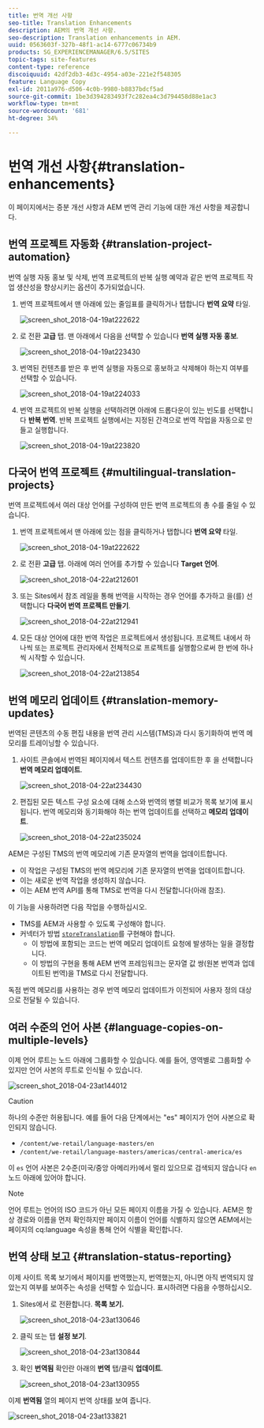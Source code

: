 ```yaml
---
title: 번역 개선 사항
seo-title: Translation Enhancements
description: AEM의 번역 개선 사항.
seo-description: Translation enhancements in AEM.
uuid: 0563603f-327b-48f1-ac14-6777c06734b9
products: SG_EXPERIENCEMANAGER/6.5/SITES
topic-tags: site-features
content-type: reference
discoiquuid: 42df2db3-4d3c-4954-a03e-221e2f548305
feature: Language Copy
exl-id: 2011a976-d506-4c0b-9980-b8837bdcf5ad
source-git-commit: 1be3d394283493f7c282ea4c3d794458d88e1ac3
workflow-type: tm+mt
source-wordcount: '681'
ht-degree: 34%

---
```


# 번역 개선 사항{#translation-enhancements}

이 페이지에서는 증분 개선 사항과 AEM 번역 관리 기능에 대한 개선 사항을 제공합니다.

## 번역 프로젝트 자동화 {#translation-project-automation}

번역 실행 자동 홍보 및 삭제, 번역 프로젝트의 반복 실행 예약과 같은 번역 프로젝트 작업 생산성을 향상시키는 옵션이 추가되었습니다.

1. 번역 프로젝트에서 맨 아래에 있는 줄임표를 클릭하거나 탭합니다 **번역 요약** 타일.

   ![screen_shot_2018-04-19at222622](assets/screen_shot_2018-04-19at222622.jpg)

1. 로 전환 **고급** 탭. 맨 아래에서 다음을 선택할 수 있습니다 **번역 실행 자동 홍보**.

   ![screen_shot_2018-04-19at223430](assets/screen_shot_2018-04-19at223430.jpg)

1. 번역된 컨텐츠를 받은 후 번역 실행을 자동으로 홍보하고 삭제해야 하는지 여부를 선택할 수 있습니다.

   ![screen_shot_2018-04-19at224033](assets/screen_shot_2018-04-19at224033.jpg)

1. 번역 프로젝트의 반복 실행을 선택하려면 아래에 드롭다운이 있는 빈도를 선택합니다 **반복 번역**. 반복 프로젝트 실행에서는 지정된 간격으로 번역 작업을 자동으로 만들고 실행합니다.

   ![screen_shot_2018-04-19at223820](assets/screen_shot_2018-04-19at223820.jpg)

## 다국어 번역 프로젝트 {#multilingual-translation-projects}

번역 프로젝트에서 여러 대상 언어를 구성하여 만든 번역 프로젝트의 총 수를 줄일 수 있습니다.

1. 번역 프로젝트에서 맨 아래에 있는 점을 클릭하거나 탭합니다 **번역 요약** 타일.

   ![screen_shot_2018-04-19at222622](assets/screen_shot_2018-04-19at222622.jpg)

1. 로 전환 **고급** 탭. 아래에 여러 언어를 추가할 수 있습니다 **Target 언어**.

   ![screen_shot_2018-04-22at212601](assets/screen_shot_2018-04-22at212601.jpg)

1. 또는 Sites에서 참조 레일을 통해 번역을 시작하는 경우 언어를 추가하고 을(를) 선택합니다 **다국어 번역 프로젝트 만들기**.

   ![screen_shot_2018-04-22at212941](assets/screen_shot_2018-04-22at212941.jpg)

1. 모든 대상 언어에 대한 번역 작업은 프로젝트에서 생성됩니다. 프로젝트 내에서 하나씩 또는 프로젝트 관리자에서 전체적으로 프로젝트를 실행함으로써 한 번에 하나씩 시작할 수 있습니다.

   ![screen_shot_2018-04-22at213854](assets/screen_shot_2018-04-22at213854.jpg)

## 번역 메모리 업데이트 {#translation-memory-updates}

번역된 콘텐츠의 수동 편집 내용을 번역 관리 시스템(TMS)과 다시 동기화하여 번역 메모리를 트레이닝할 수 있습니다.

1. 사이트 콘솔에서 번역된 페이지에서 텍스트 컨텐츠를 업데이트한 후 을 선택합니다 **번역 메모리 업데이트**.

   ![screen_shot_2018-04-22at234430](assets/screen_shot_2018-04-22at234430.jpg)

1. 편집된 모든 텍스트 구성 요소에 대해 소스와 번역의 병렬 비교가 목록 보기에 표시됩니다. 번역 메모리와 동기화해야 하는 번역 업데이트를 선택하고 **메모리 업데이트**.

   ![screen_shot_2018-04-22at235024](assets/screen_shot_2018-04-22at235024.jpg)

AEM은 구성된 TMS의 번역 메모리에 기존 문자열의 번역을 업데이트합니다.

* 이 작업은 구성된 TMS의 번역 메모리에 기존 문자열의 번역을 업데이트합니다.
* 이는 새로운 번역 작업을 생성하지 않습니다.
* 이는 AEM 번역 API를 통해 TMS로 번역을 다시 전달합니다(아래 참조).

이 기능을 사용하려면 다음 작업을 수행하십시오.

* TMS를 AEM과 사용할 수 있도록 구성해야 합니다.
* 커넥터가 방법 [`storeTranslation`](https://developer.adobe.com/experience-manager/reference-materials/cloud-service/javadoc/com/adobe/granite/translation/api/TranslationService.html)를 구현해야 합니다.
   * 이 방법에 포함되는 코드는 번역 메모리 업데이트 요청에 발생하는 일을 결정합니다.
   * 이 방법의 구현을 통해 AEM 번역 프레임워크는 문자열 값 쌍(원본 번역과 업데이트된 번역)을 TMS로 다시 전달합니다.

독점 번역 메모리를 사용하는 경우 번역 메모리 업데이트가 이전되어 사용자 정의 대상으로 전달될 수 있습니다.

## 여러 수준의 언어 사본 {#language-copies-on-multiple-levels}

이제 언어 루트는 노드 아래에 그룹화할 수 있습니다. 예를 들어, 영역별로 그룹화할 수 있지만 언어 사본의 루트로 인식될 수 있습니다.

![screen_shot_2018-04-23at144012](assets/screen_shot_2018-04-23at144012.jpg)

>[!CAUTION]
>
>하나의 수준만 허용됩니다. 예를 들어 다음 단계에서는 &quot;es&quot; 페이지가 언어 사본으로 확인되지 않습니다.
>
>* `/content/we-retail/language-masters/en`
>* `/content/we-retail/language-masters/americas/central-america/es`
>
>이 `es` 언어 사본은 2수준(미국/중앙 아메리카)에서 멀리 있으므로 검색되지 않습니다 `en` 노드 아래에 있어야 합니다.

>[!NOTE]
>
>언어 루트는 언어의 ISO 코드가 아닌 모든 페이지 이름을 가질 수 있습니다. AEM은 항상 경로와 이름을 먼저 확인하지만 페이지 이름이 언어를 식별하지 않으면 AEM에서는 페이지의 cq:language 속성을 통해 언어 식별을 확인합니다.

## 번역 상태 보고 {#translation-status-reporting}

이제 사이트 목록 보기에서 페이지를 번역했는지, 번역했는지, 아니면 아직 번역되지 않았는지 여부를 보여주는 속성을 선택할 수 있습니다. 표시하려면 다음을 수행하십시오.

1. Sites에서 로 전환합니다. **목록 보기.**

   ![screen_shot_2018-04-23at130646](assets/screen_shot_2018-04-23at130646.jpg)

1. 클릭 또는 탭 **설정 보기**.

   ![screen_shot_2018-04-23at130844](assets/screen_shot_2018-04-23at130844.jpg)

1. 확인 **번역됨** 확인란 아래의 **번역** 탭/클릭 **업데이트**.

   ![screen_shot_2018-04-23at130955](assets/screen_shot_2018-04-23at130955.jpg)

이제 **번역됨** 열의 페이지 번역 상태를 보여 줍니다.

![screen_shot_2018-04-23at133821](assets/screen_shot_2018-04-23at133821.jpg)
